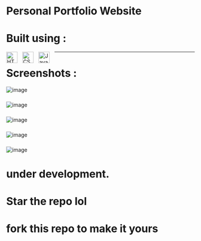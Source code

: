 # Personal Portfolio Website
###
# Built using :
<img align="left" alt="HTML" width="30px" style="padding-right:10px;" src="https://cdn.jsdelivr.net/gh/devicons/devicon/icons/html5/html5-plain.svg" />
<img align="left" alt="CSS" width="30px" style="padding-right:10px;" src="https://cdn.jsdelivr.net/gh/devicons/devicon/icons/css3/css3-plain.svg" />
<img align="left" alt="JavaScript" width="30px" style="padding-right:10px;" src="https://cdn.jsdelivr.net/gh/devicons/devicon/icons/javascript/javascript-plain.svg" />

<hr>

# Screenshots :
![image](https://github.com/user-attachments/assets/eeb88559-58ef-4790-aa0f-0cd1816509e7)
###
![image](https://github.com/user-attachments/assets/01b6efce-6951-43ff-8d51-df67198f0442)
###
![image](https://github.com/user-attachments/assets/986b1c86-f49f-4510-badb-b041c473f44e)
###
![image](https://github.com/user-attachments/assets/29dbd128-47d8-432a-b01e-d816e3017dc2)
###
![image](https://github.com/user-attachments/assets/c0ff738a-44e4-46db-837e-6aba55d5592e)






# under development.

# Star the repo lol
# fork this repo to make it yours 
